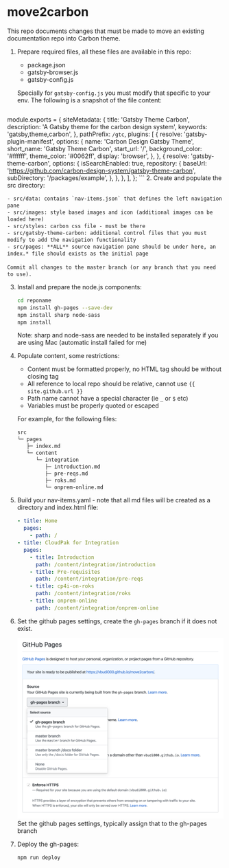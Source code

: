 # move2carbon

This repo documents changes that must be made to move an existing documentation repo into Carbon theme.

1. Prepare required files, all these files are available in this repo:

	- package.json
	- gatsby-browser.js
	- gatsby-config.js 

	Specially for `gatsby-config.js` you must modify that specific to your env. The following is a snapshot of the file content:

	```javascript
module.exports = {
  siteMetadata: {
    title: 'Gatsby Theme Carbon',
    description: 'A Gatsby theme for the carbon design system',
    keywords: 'gatsby,theme,carbon',
  },
  pathPrefix: `/gtc`,
  plugins: [
    {
      resolve: 'gatsby-plugin-manifest',
      options: {
        name: 'Carbon Design Gatsby Theme',
        short_name: 'Gatsby Theme Carbon',
        start_url: '/',
        background_color: '#ffffff',
        theme_color: '#0062ff',
        display: 'browser',
      },
    },
    {
      resolve: 'gatsby-theme-carbon',
      options: {
        isSearchEnabled: true,
        repository: {
          baseUrl:
            'https://github.com/carbon-design-system/gatsby-theme-carbon',
          subDirectory: '/packages/example',
        },
      },
    },
  ],
};
	```
2. Create and populate the src directory:

	- src/data: contains `nav-items.json` that defines the left navigation pane
	- src/images: style based images and icon (additional images can be loaded here)
	- src/styles: carbon css file - must be there
	- src/gatsby-theme-carbon: additional control files that you must modify to add the navigation functionality
	- src/pages: **ALL** source navigation pane should be under here, an index.* file should exists as the initial page

	Commit all changes to the master branch (or any branch that you need to use).

3. Install and prepare the node.js components:

	```bash
	cd reponame
	npm install gh-pages --save-dev
	npm install sharp node-sass
	npm install
	```

	Note: sharp and node-sass are needed to be installed separately if you are using Mac (automatic install failed for me)

4. Populate content, some restrictions:

	- Content must be formatted properly, no HTML tag should be without closing tag
	- All reference to local repo should be relative, cannot use `{{ site.github.url }}`
	- Path name cannot have a special character (ie `_` or `$` etc)
	- Variables must be properly quoted or escaped 

	For example, for the following files:

	```
	src
	└─ pages
	   ├─ index.md
	   └─ content
	      └─ integration
	         ├─ introduction.md
	         ├─ pre-reqs.md
	         ├─ roks.md
	         └─ onprem-online.md
	```
 
5. Build your nav-items.yaml - note that all md files will be created as a directory and index.html file:

	```yaml
	- title: Home
	  pages:
	    - path: /
	- title: CloudPak for Integration
	  pages:
	    - title: Introduction
	      path: /content/integration/introduction
	    - title: Pre-requisites
	      path: /content/integration/pre-reqs
	    - title: cp4i-on-roks
	      path: /content/integration/roks
	    - title: onprem-online
	      path: /content/integration/onprem-online
	```

6. Set the github pages settings, create the `gh-pages` branch if it does not exist.

	![Github pages setting](ghpage.png)
	Set the github pages settings, typically assign that to the gh-pages branch

7. Deploy the gh-pages:

	```bash
	npm run deploy
	```

